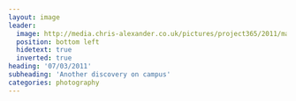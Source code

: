 ```yaml
---
layout: image
leader:
  image: http://media.chris-alexander.co.uk/pictures/project365/2011/mar/07/070311.jpg
  position: bottom left
  hidetext: true
  inverted: true
heading: '07/03/2011'
subheading: 'Another discovery on campus'
categories: photography
---
```

